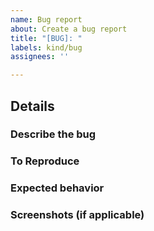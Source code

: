 ```yaml
---
name: Bug report
about: Create a bug report
title: "[BUG]: "
labels: kind/bug
assignees: ''

---
```


## Details

### Describe the bug
<!-- A clear and concise description of what the bug is. -->

### To Reproduce
<!-- Steps to reproduce the behavior -->

### Expected behavior
<!-- A clear and concise description of what you expected to happen. -->

### Screenshots (if applicable)
<!-- If applicable, add screenshots to help explain your problem. -->
